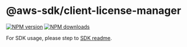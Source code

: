 # @aws-sdk/client-license-manager

[![NPM version](https://img.shields.io/npm/v/@aws-sdk/client-license-manager/latest.svg)](https://www.npmjs.com/package/@aws-sdk/client-license-manager)
[![NPM downloads](https://img.shields.io/npm/dm/@aws-sdk/client-license-manager.svg)](https://www.npmjs.com/package/@aws-sdk/client-license-manager)

For SDK usage, please step to [SDK readme](https://github.com/aws/aws-sdk-js-v3).
